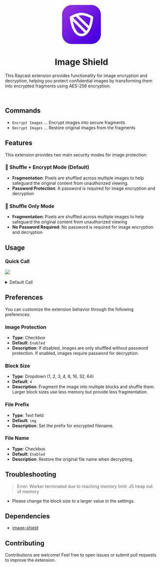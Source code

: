 <div align="center">
  <img src="https://raw.githubusercontent.com/tuki0918/raycast-image-shield/main/assets/extension-icon.png" alt="Image Shield Icon" width="128" height="128">
  <h1 align="center">Image Shield</h1>
</div>

This Raycast extension provides functionality for image encryption and decryption, helping you protect confidential images by transforming them into encrypted fragments using AES-256 encryption.

<div align="center">
  <a title="Install image-shield Raycast Extension" href="https://www.raycast.com/tuki0918/image-shield"><img src="https://www.raycast.com/tuki0918/image-shield/install_button@2x.png?v=1.1" height="64" alt="" style="height: 64px;"></a>
</div>

## Commands

- `Encrypt Images` ... Encrypt images into secure fragments
- `Decrypt Images` ... Restore original images from the fragments

## Features

This extension provides two main security modes for image protection:

### 🔐 Shuffle + Encrypt Mode (Default)
- **Fragmentation**: Pixels are shuffled across multiple images to help safeguard the original content from unauthorized viewing.
- **Password Protection**: A password is required for image encryption and decryption

### 🔀 Shuffle Only Mode
- **Fragmentation**: Pixels are shuffled across multiple images to help safeguard the original content from unauthorized viewing
- **No Password Required**: No password is required for image encryption and decryption

## Usage

### Quick Call

![](https://raw.githubusercontent.com/tuki0918/raycast-image-shield/main/.docs/howto_instantcall.gif)

<details>
<summary>Default Call</summary>

![](https://raw.githubusercontent.com/tuki0918/raycast-image-shield/main/.docs/howto_use.gif)

</details>

## Preferences

You can customize the extension behavior through the following preferences:

### Image Protection
- **Type**: Checkbox
- **Default**: `Enabled`
- **Description**: If disabled, images are only shuffled without password protection. If enabled, images require password for decryption.

### Block Size
- **Type**: Dropdown (1, 2, 3, 4, 8, 16, 32, 64)
- **Default**: `4`
- **Description**: Fragment the image into multiple blocks and shuffle them. Larger block sizes use less memory but provide less fragmentation.

### File Prefix
- **Type**: Text field
- **Default**: `img`
- **Description**: Set the prefix for encrypted filename.

### File Name
- **Type**: Checkbox
- **Default**: `Enabled`
- **Description**: Restore the original file name when decrypting.

## Troubleshooting

> Error: Worker terminated due to reaching memory limit: JS heap out of memory

- Please change the block size to a larger value in the settings.

## Dependencies

- [image-shield](https://github.com/tuki0918/image-shield)

## Contributing

Contributions are welcome! Feel free to open issues or submit pull requests to improve the extension.
